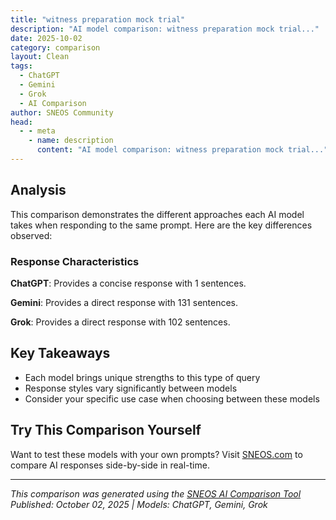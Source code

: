 ```yaml
---
title: "witness preparation mock trial"
description: "AI model comparison: witness preparation mock trial..."
date: 2025-10-02
category: comparison
layout: Clean
tags:
  - ChatGPT
  - Gemini
  - Grok
  - AI Comparison
author: SNEOS Community
head:
  - - meta
    - name: description
      content: "AI model comparison: witness preparation mock trial..."
---
```


<ChatComparison
  title="witness preparation mock trial"
  prompt="witness preparation mock trial"
  :responses='{"ChatGPT": "Preparing a witness for a mock trial is a critical step that involves several key elements. Here is a structured approach to witness preparation:\n\n### 1. Understand the Case\n- **Review the Case Facts**: Ensure the witness understands the details of the case, including the charges, claims, and main arguments from both sides.\n- **Know the Legal Context**: Briefly explain the applicable laws and how they relate to the testimony.\n\n### 2. Define the Witness&#x27;s Role\n- **Identify the Witness&#x27;s Perspective**: Discuss what the witness saw, heard, experienced, or knows.\n- **Discuss the Importance of Their Testimony**: Explain how their testimony fits into the overall case strategy.\n\n### 3. Review Relevant Materials\n- **Examine Evidence**: Review documents, photographs, videos, or any other evidence that relates to the witness&#x27;s testimony.\n- **Discuss Previous Statements**: Go over any prior statements the witness has made in depositions or reports to ensure consistency.\n\n### 4. Question Preparation\n- **Prepare Direct Examination Questions**: Draft a list of questions that the attorney will ask during direct examination. Focus on open-ended questions that allow the witness to narrate their story.\n- **Anticipate Cross-Examination**: Prepare the witness for questions they might face during cross-examination. This could include probing for inconsistencies or challenging their credibility.\n\n### 5. Practice Delivery\n- **Role Play**: Conduct a mock direct examination and cross-examination. Provide instant feedback on their delivery, body language, and clarity.\n- **Control Nervousness**: Teach techniques for managing stress and maintaining composure, such as deep breathing or visualization.\n\n### 6. Review Do’s and Don&#x27;ts\n- **Do’s**: \n - Answer honestly and clearly.\n - Listen carefully to questions before answering.\n - Stay calm and take your time.\n - Ask for clarification if a question is confusing.\n \n- **Don&#x27;ts**:\n - Don’t volunteer information not asked for.\n - Avoid speculation or guessing.\n - Don’t argue with the opposing attorney or express emotions.\n\n### 7. The Day of the Mock Trial\n- **Arrive Early**: Ensure the witness knows the importance of punctuality and being settled before the proceedings.\n- **Stay Focused**: Remind them to stay focused on their testimony and avoid discussions about the case outside of official proceedings.\n\n### 8. Post-Trial Reflection\n- **Debrief**: After the mock trial, have a discussion with the witness about how they felt the testimony went, what went well, and what could be improved.\n- **Feedback**: Provide constructive feedback based on their performance, and suggest areas for improvement for future trials.\n\nBy following this structured approach, you can help ensure your witness is well-prepared, confident, and effective in conveying their testimony during the mock trial.", "Gemini": "Okay, let\u0027s break down how to conduct effective witness preparation for a mock trial. This is a crucial element of success in any mock trial competition.\n\n**I. Goals of Witness Preparation**\n\n* **Truthful and Compelling Testimony:** The primary goal is for the witness to deliver truthful testimony in a clear, concise, and believable manner. You\u0027re *not* coaching them to lie, but rather helping them present the truth in the most effective way.\n* **Anticipating Questions:** Prepare the witness for both direct examination (friendly questions from your side) and cross-examination (potentially hostile questions from the opposing side).\n* **Understanding the Rules of Evidence:** Ensure the witness understands basic evidentiary rules (e.g., hearsay, speculation) so they can avoid giving objectionable testimony.\n* **Maintaining Composure and Credibility:** Help the witness remain calm, confident, and credible, even under pressure from cross-examination.\n* **Staying Within the Scope of the Affidavit/Statement:** The witness must stick to the facts provided in their pre-trial affidavit/statement. They can\u0027t add new information during trial.\n* **Presenting a Favorable Narrative:** While sticking to the facts, help the witness emphasize details that support your case theory and minimize the impact of unfavorable facts.\n* **Effective Communication:** Work on the witness\u0027s tone, body language, and pace of speech to ensure they are understood and connect with the judge/jury.\n\n**II. Key Steps in Witness Preparation**\n\n1. **Initial Review and Understanding:**\n\n * **Affidavit/Statement:** The very first step is for the witness to thoroughly read and understand their own affidavit/statement. Make sure they know every detail contained within it. They should be able to summarize it in their own words.\n * **Case Theory:** Explain the overall case theory to the witness and how their testimony fits into the larger narrative. They need to understand why their testimony matters. What are you trying to prove or disprove with their testimony?\n * **Key Facts:** Identify the key facts that the witness will be testifying about. Highlight these facts in their statement.\n * **Weaknesses:** Discuss potential weaknesses in their testimony or inconsistencies in the facts. Brainstorm ways to address these issues.\n\n2. **Direct Examination Preparation:**\n\n * **Drafting Questions:** Create a list of direct examination questions that will elicit the desired information from the witness in a logical and compelling order. The questions should be open-ended to allow the witness to tell their story naturally.\n * **Practicing the Direct:** Conduct multiple practice sessions where you ask the direct examination questions and the witness answers.\n * **Focus on Clarity and Conciseness:** Encourage the witness to give clear, concise answers. Avoid rambling or speculation.\n * **Encourage Storytelling:** Help the witness tell their story in a natural and engaging way. Encourage them to use vivid language and descriptive details.\n * **\u0022Why\u0022 Questions:** Use \u0022why\u0022 questions to elicit explanations and motivations.\n * **\u0022How\u0022 Questions:** Use \u0022how\u0022 questions to elicit details and descriptions of events.\n * **Exhibits:** If there are exhibits, practice introducing them through the witness. Make sure the witness can properly identify and authenticate the exhibit.\n * **Refine and Adjust:** Based on the practice sessions, refine the questions and the witness\u0027s answers. Address any areas of confusion or weakness.\n\n3. **Cross-Examination Preparation:**\n\n * **Anticipating Questions:** Brainstorm a list of potential cross-examination questions. Think about the opposing side\u0027s case theory and how they will try to attack the witness\u0027s credibility or the facts.\n * **Practicing the Cross:** Conduct practice sessions where you play the role of the opposing attorney and ask the witness tough, challenging questions.\n * **Stress Test:** Don\u0027t be afraid to be aggressive in your cross-examination. This will help the witness prepare for the pressure of trial.\n * **Impeachment:** Practice impeaching the witness with their prior statement. This will help them understand how the opposing side might try to attack their credibility.\n * **Hypothetical Questions:** Ask hypothetical questions to test the witness\u0027s reasoning and ability to think on their feet.\n * **Developing Strategies for Cross-Examination:** Help the witness develop strategies for answering difficult questions:\n * **Listen Carefully:** The most important thing is to listen carefully to the question. Don\u0027t interrupt or jump to conclusions.\n * **Understand the Question:** If the witness doesn\u0027t understand the question, they should ask the attorney to repeat or rephrase it.\n * **Answer Truthfully:** The witness should always answer truthfully, even if the answer is unfavorable.\n * **Don\u0027t Speculate:** If the witness doesn\u0027t know the answer, they should say \u0022I don\u0027t know.\u0022 They should never speculate or guess.\n * **Be Concise:** Answer the question directly and avoid providing unnecessary information.\n * **Don\u0027t Argue:** The witness should never argue with the attorney. They should remain calm and respectful, even if the attorney is being aggressive.\n * **\u0022I don\u0027t recall\u0022 is acceptable.** However, don\u0027t overuse it.\n * **\u0022That\u0027s not what I meant\u0022 or \u0022That\u0027s not what I said\u0022** can be used carefully to clarify misunderstandings.\n * **Addressing Problem Areas:** Focus on the areas where the witness struggled during the practice cross-examination. Develop strategies for handling these difficult questions.\n\n4. **Rules of Evidence:**\n\n * **Hearsay:** Explain what hearsay is and how to avoid it. (Generally, an out-of-court statement offered to prove the truth of the matter asserted.)\n * **Speculation:** Explain that the witness should only testify about what they personally observed or know. They should not speculate or guess.\n * **Relevance:** Make sure the witness understands that their testimony must be relevant to the case.\n * **Foundation:** Briefly explain the need to lay a foundation for evidence (e.g., identifying an object).\n * **Objections:** Explain that attorneys will object to certain questions or answers. The witness should stop talking immediately when an objection is made and wait for the judge to rule.\n\n5. **Demeanor and Presentation:**\n\n * **Eye Contact:** Encourage the witness to make eye contact with the judge/jury when answering questions.\n * **Posture:** Advise the witness to sit up straight and maintain good posture.\n * **Voice:** Speak clearly and loudly enough to be heard. Avoid mumbling or speaking too quickly.\n * **Body Language:** Be aware of body language. Avoid fidgeting, crossing arms, or other distracting behaviors. Try to project confidence.\n * **Dress Appropriately:** Dress professionally.\n\n6. **Ethical Considerations:**\n\n * **Truthfulness:** Emphasize the importance of telling the truth. It is unethical and illegal to coach a witness to lie.\n * **Fairness:** Explain that the goal of witness preparation is to help the witness present the truth in the most effective way, not to distort or conceal the truth.\n\n**III. Specific Tips and Techniques**\n\n* **Start Early:** Don\u0027t wait until the last minute to prepare your witnesses. Give them plenty of time to review their statements and practice their testimony.\n* **Be Patient:** Witness preparation can be a time-consuming process. Be patient with your witnesses and provide them with the support they need.\n* **Use Visual Aids:** Use diagrams, timelines, or other visual aids to help the witness understand the facts of the case.\n* **Record Practice Sessions:** Record practice sessions so the witness can review their performance and identify areas for improvement.\n* **Provide Feedback:** Provide constructive feedback to the witness after each practice session.\n* **Mock Objections:** Introduce mock objections during practice to familiarize the witness with the process.\n* **Vary the Style:** Change up the style of questioning during practice to simulate the different approaches you might encounter at trial.\n\n**IV. Example Scenario and Questions (Illustrative)**\n\nLet\u0027s say your witness is an eyewitness to a car accident.\n\n* **Weakness:** The witness admits they were 50 feet away when the accident occurred.\n\n* **Direct Examination:**\n\n * \u0022Please state your name and address for the record.\u0022\n * \u0022Where were you on the afternoon of July 15th?\u0022\n * \u0022Could you describe what you saw?\u0022 (Open-ended)\n * \u0022How far away were you from the intersection when the collision occurred?\u0022\n * \u0022Can you describe the vehicles involved?\u0022\n * \u0022Did you notice anything about the traffic signals at the time?\u0022\n * \u0022In your opinion, which driver caused the accident, and why?\u0022\n\n* **Cross-Examination (Anticipated Questions):**\n\n * \u0022Isn\u0027t it true that you were 50 feet away when the accident happened?\u0022 (Leading)\n * \u0022So, you couldn\u0027t see the faces of the drivers, could you?\u0022\n * \u0022Isn\u0027t it possible that your view was partially obstructed by a tree?\u0022\n * \u0022You said the light was green, but isn\u0027t it possible you misremembered?\u0022\n * \u0022Have you ever had any issues with your eyesight?\u0022\n * \u0022You gave a statement to the police that contradicts what you just said, didn\u0027t you?\u0022 (Impeachment)\n\n* **Strategies for Cross-Examination (for the Witness):**\n\n * \u0022Yes, I was 50 feet away, but I had a clear and unobstructed view of the intersection.\u0022 (Addressing the distance issue)\n * \u0022While I couldn\u0027t see their faces, I could clearly see the color of the cars and their movements.\u0022 (Minimizing the impact of not seeing faces)\n * \u0022There was a tree nearby, but it did not obstruct my view of the intersection or the traffic signals.\u0022 (Addressing potential obstructions)\n * \u0022I am confident that the light was green. I remember it clearly.\u0022 (Reaffirming the key fact)\n * \u0022Yes, I may have given a statement to the police that is slightly different, but my memory is more clear today than it was on the date I gave the police my statement.\u0022\n\n**V. Important Reminders**\n\n* **Don\u0027t Lead the Witness:** In real court, you can\u0027t lead your own witness on direct examination. Model that in mock trial. Your questions should be open-ended, not suggesting the answer.\n* **Objections During Prep:** During prep, *simulate* the objection process. Explain common objections like hearsay, speculation, leading, lack of foundation, relevance, etc. Stop the witness when you hear something objectionable, explain the objection, and then help them rephrase their answer.\n* **Document Everything:** Keep a log of your witness preparation sessions, including the dates, times, topics covered, and any specific feedback provided. This will help you track the witness\u0027s progress and ensure that you have covered all the necessary topics.\n\nBy following these steps and techniques, you can effectively prepare your witnesses for a mock trial and increase your chances of success. Good luck! Remember, the key is practice, practice, practice!\n", "Grok": "Witness preparation is a critical component of a successful mock trial. It involves helping a witness feel confident, credible, and prepared to deliver their testimony in a clear and persuasive manner. Below is a step-by-step guide to preparing a witness for a mock trial, along with tips and sample questions to use during preparation.\n\n---\n\n### **Goals of Witness Preparation**\n1. **Familiarity with the Case**: Ensure the witness understands their role, the facts of the case, and their character\u2019s background.\n2. **Clarity and Confidence**: Help the witness communicate their testimony clearly, confidently, and convincingly.\n3. **Anticipate Questions**: Prepare the witness for both direct and cross-examination questions.\n4. **Credibility**: Teach the witness to remain calm, honest, and believable, even under pressure.\n5. **Consistency**: Ensure the witness\u2019s testimony aligns with the case theory and other evidence.\n\n---\n\n### **Steps for Witness Preparation**\n\n#### **1. Understand the Witness\u2019s Role**\n- Review the witness statement or affidavit (provided in the mock trial materials) with the witness.\n- Discuss the witness\u2019s background, personality, and perspective on the events of the case.\n- Identify whether the witness is a fact witness (describing what they saw/heard) or an expert witness (providing specialized knowledge).\n\n**Example Discussion Points:**\n- \u201CWhat is your relationship to the defendant/plaintiff?\u201D\n- \u201CWhat do you know about the events in question?\u201D\n- \u201CHow does your character feel about the situation? Are they biased or neutral?\u201D\n\n#### **2. Develop the Witness\u2019s Story**\n- Help the witness create a clear, chronological narrative of the events they will testify about.\n- Focus on key details that support your case theory while avoiding irrelevant information.\n- Ensure the witness avoids speculation or stating opinions unless asked (unless they are an expert witness).\n\n**Tips:**\n- Use the \u201C5 W\u2019s\u201D (Who, What, Where, When, Why) to structure their story.\n- Encourage the witness to memorize key dates, times, and facts but avoid sounding rehearsed.\n\n#### **3. Practice Direct Examination**\n- Prepare a list of open-ended questions to guide the witness through their testimony during direct examination.\n- Teach the witness to answer in full sentences and elaborate when appropriate to provide context.\n- Emphasize the importance of sticking to the facts and not volunteering extra information.\n\n**Sample Direct Examination Questions:**\n- \u201CCan you describe what you saw on the night of the incident?\u201D\n- \u201CWhere were you when you heard the argument?\u201D\n- \u201CHow did the defendant behave during this event?\u201D\n- \u201CWhat did you do next?\u201D\n\n**Practice Tip:** Conduct a mock direct examination with the witness. Provide feedback on their tone, clarity, and eye contact. Encourage them to speak to the judge or jury (or audience in a mock trial setting).\n\n#### **4. Prepare for Cross-Examination**\n- Explain that the opposing counsel will try to challenge their credibility, catch inconsistencies, or highlight biases.\n- Teach the witness to listen carefully to questions, pause before answering, and avoid arguing with the attorney.\n- Practice answering leading questions (yes/no questions) concisely and honestly.\n\n**Sample Cross-Examination Questions:**\n- \u201CIsn\u2019t it true that you couldn\u2019t see clearly because it was dark?\u201D\n- \u201CYou have a personal relationship with the defendant, don\u2019t you?\u201D\n- \u201CHow can you be sure about what you heard if you were 50 feet away?\u201D\n- \u201CDidn\u2019t you tell someone else a different version of this story?\u201D\n\n**Tips for Handling Cross-Examination:**\n- If the witness doesn\u2019t know the answer, they should say, \u201CI don\u2019t know,\u201D rather than guess.\n- If they make a mistake, they should correct it calmly without appearing flustered.\n- Teach them to avoid saying \u201CI think\u201D or \u201Cmaybe\u201D too often, as it undermines credibility.\n\n#### **5. Work on Delivery and Demeanor**\n- Encourage the witness to speak clearly, at a moderate pace, and with appropriate emotion (based on their character).\n- Advise them to maintain eye contact with the judge or jury when answering questions.\n- Remind them to avoid fidgeting, slouching, or appearing nervous.\n\n**Body Language Tips:**\n- Sit up straight and keep hands on the table or lap (not crossed).\n- Avoid looking at notes unless absolutely necessary (notes are often not allowed in mock trials).\n- Stay composed, even if the opposing counsel is aggressive.\n\n#### **6. Address Weaknesses**\n- Identify any potential weaknesses in the witness\u2019s testimony (e.g., bias, gaps in memory, inconsistent statements).\n- Prepare the witness to explain these weaknesses honestly without losing credibility.\n- If the witness has a criminal record or past mistakes (if part of the case materials), teach them to own up to it if asked, without over-explaining.\n\n**Example:**\n- Attorney: \u201CIsn\u2019t it true you were convicted of theft five years ago?\u201D\n- Witness: \u201CYes, that is true, but I have worked hard to rebuild my life since then.\u201D\n\n#### **7. Conduct Mock Testimony Sessions**\n- Simulate both direct and cross-examination in a realistic setting with other team members acting as attorneys.\n- Rotate team members to ask unexpected or challenging questions to mimic a real cross-examination.\n- Provide constructive feedback after each session, focusing on content, delivery, and handling of tough questions.\n\n#### **8. Explain Courtroom Etiquette**\n- Teach the witness how to address the judge (e.g., \u201CYour Honor\u201D) and follow courtroom procedures.\n- Remind them to wait for the question to finish before answering and to stop speaking if there is an objection.\n- Explain the importance of staying in character throughout their testimony.\n\n---\n\n### **Additional Tips for Coaches and Attorneys**\n- **Tailor Questions to the Witness**: Ensure the questions during direct examination highlight the witness\u2019s strengths and key contributions to the case.\n- **Don\u2019t Over-Coach**: Avoid scripting answers word-for-word, as it can make the witness sound robotic or rehearsed. Instead, focus on themes and key points.\n- **Build Confidence**: Reassure the witness that it\u2019s okay to make minor mistakes as long as they remain calm and truthful.\n- **Time Management**: Ensure the witness\u2019s testimony fits within any time limits for direct or cross-examination in the mock trial competition rules.\n\n---\n\n### **Sample Witness Preparation Checklist**\n1. Review witness statement and case materials with the witness.\n2. Develop a clear, concise narrative of the witness\u2019s testimony.\n3. Prepare and practice direct examination questions.\n4. Anticipate and practice cross-examination challenges.\n5. Work on delivery (voice, tone, body language).\n6. Conduct mock testimony sessions with feedback.\n7. Address potential weaknesses or inconsistencies.\n8. Review courtroom etiquette and procedures.\n\n---\n\n### **Common Mistakes to Avoid**\n- **Memorizing a Script**: Witnesses should understand their story, not recite lines, to avoid sounding unnatural.\n- **Arguing During Cross-Examination**: Witnesses should remain calm and not become defensive or combative.\n- **Overloading with Details**: Stick to relevant facts; too much information can confuse the jury or open up more areas for cross-examination.\n- **Ignoring Character Traits**: If the witness is supposed to be nervous, angry, or shy, their demeanor should reflect that (within reason).\n\n---\n\nBy thoroughly preparing witnesses using these steps, you can ensure they are ready to testify effectively and contribute to a compelling mock trial performance. If you have a specific case or witness role in mind, I can help tailor questions or scenarios further! Let me know."}' 
  published-date="03:02"
/>

## Analysis

This comparison demonstrates the different approaches each AI model takes when responding to the same prompt. Here are the key differences observed:

### Response Characteristics

**ChatGPT**: Provides a concise response with 1 sentences. 

**Gemini**: Provides a direct response with 131 sentences. 

**Grok**: Provides a direct response with 102 sentences. 

## Key Takeaways

- Each model brings unique strengths to this type of query
- Response styles vary significantly between models
- Consider your specific use case when choosing between these models

## Try This Comparison Yourself

Want to test these models with your own prompts? Visit [SNEOS.com](https://sneos.com) to compare AI responses side-by-side in real-time.

---

*This comparison was generated using the [SNEOS AI Comparison Tool](https://sneos.com)*
*Published: October 02, 2025 | Models: ChatGPT, Gemini, Grok*
